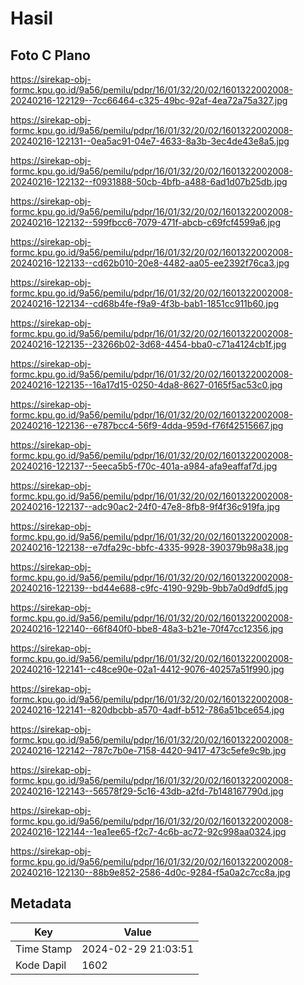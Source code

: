 # Hasil

## Foto C Plano

https://sirekap-obj-formc.kpu.go.id/9a56/pemilu/pdpr/16/01/32/20/02/1601322002008-20240216-122129--7cc66464-c325-49bc-92af-4ea72a75a327.jpg

https://sirekap-obj-formc.kpu.go.id/9a56/pemilu/pdpr/16/01/32/20/02/1601322002008-20240216-122131--0ea5ac91-04e7-4633-8a3b-3ec4de43e8a5.jpg

https://sirekap-obj-formc.kpu.go.id/9a56/pemilu/pdpr/16/01/32/20/02/1601322002008-20240216-122132--f0931888-50cb-4bfb-a488-6ad1d07b25db.jpg

https://sirekap-obj-formc.kpu.go.id/9a56/pemilu/pdpr/16/01/32/20/02/1601322002008-20240216-122132--599fbcc6-7079-471f-abcb-c69fcf4599a6.jpg

https://sirekap-obj-formc.kpu.go.id/9a56/pemilu/pdpr/16/01/32/20/02/1601322002008-20240216-122133--cd62b010-20e8-4482-aa05-ee2392f76ca3.jpg

https://sirekap-obj-formc.kpu.go.id/9a56/pemilu/pdpr/16/01/32/20/02/1601322002008-20240216-122134--cd68b4fe-f9a9-4f3b-bab1-1851cc911b60.jpg

https://sirekap-obj-formc.kpu.go.id/9a56/pemilu/pdpr/16/01/32/20/02/1601322002008-20240216-122135--23266b02-3d68-4454-bba0-c71a4124cb1f.jpg

https://sirekap-obj-formc.kpu.go.id/9a56/pemilu/pdpr/16/01/32/20/02/1601322002008-20240216-122135--16a17d15-0250-4da8-8627-0165f5ac53c0.jpg

https://sirekap-obj-formc.kpu.go.id/9a56/pemilu/pdpr/16/01/32/20/02/1601322002008-20240216-122136--e787bcc4-56f9-4dda-959d-f76f42515667.jpg

https://sirekap-obj-formc.kpu.go.id/9a56/pemilu/pdpr/16/01/32/20/02/1601322002008-20240216-122137--5eeca5b5-f70c-401a-a984-afa9eaffaf7d.jpg

https://sirekap-obj-formc.kpu.go.id/9a56/pemilu/pdpr/16/01/32/20/02/1601322002008-20240216-122137--adc90ac2-24f0-47e8-8fb8-9f4f36c919fa.jpg

https://sirekap-obj-formc.kpu.go.id/9a56/pemilu/pdpr/16/01/32/20/02/1601322002008-20240216-122138--e7dfa29c-bbfc-4335-9928-390379b98a38.jpg

https://sirekap-obj-formc.kpu.go.id/9a56/pemilu/pdpr/16/01/32/20/02/1601322002008-20240216-122139--bd44e688-c9fc-4190-929b-9bb7a0d9dfd5.jpg

https://sirekap-obj-formc.kpu.go.id/9a56/pemilu/pdpr/16/01/32/20/02/1601322002008-20240216-122140--66f840f0-bbe8-48a3-b21e-70f47cc12356.jpg

https://sirekap-obj-formc.kpu.go.id/9a56/pemilu/pdpr/16/01/32/20/02/1601322002008-20240216-122141--c48ce90e-02a1-4412-9076-40257a51f990.jpg

https://sirekap-obj-formc.kpu.go.id/9a56/pemilu/pdpr/16/01/32/20/02/1601322002008-20240216-122141--820dbcbb-a570-4adf-b512-786a51bce654.jpg

https://sirekap-obj-formc.kpu.go.id/9a56/pemilu/pdpr/16/01/32/20/02/1601322002008-20240216-122142--787c7b0e-7158-4420-9417-473c5efe9c9b.jpg

https://sirekap-obj-formc.kpu.go.id/9a56/pemilu/pdpr/16/01/32/20/02/1601322002008-20240216-122143--56578f29-5c16-43db-a2fd-7b148167790d.jpg

https://sirekap-obj-formc.kpu.go.id/9a56/pemilu/pdpr/16/01/32/20/02/1601322002008-20240216-122144--1ea1ee65-f2c7-4c6b-ac72-92c998aa0324.jpg

https://sirekap-obj-formc.kpu.go.id/9a56/pemilu/pdpr/16/01/32/20/02/1601322002008-20240216-122130--88b9e852-2586-4d0c-9284-f5a0a2c7cc8a.jpg


## Metadata

| Key        | Value               |
| ---------- | ------------------- |
| Time Stamp | 2024-02-29 21:03:51 |
| Kode Dapil | 1602                |



